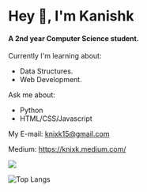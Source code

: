 <h1>Hey 👋, I'm Kanishk</h1> <h4>A 2nd year Computer Science student.</h4>


Currently I'm learning about:

* Data Structures.
* Web Development.




Ask me about:

* Python
* HTML/CSS/Javascript




My E-mail: knixk15@gmail.com 

Medium: https://knixk.medium.com/



![](https://komarev.com/ghpvc/?username=knixk&color=blueviolet)


![Top Langs](https://github-readme-stats.vercel.app/api/top-langs/?username=CharalambosIoannou&theme=tokyonight)
